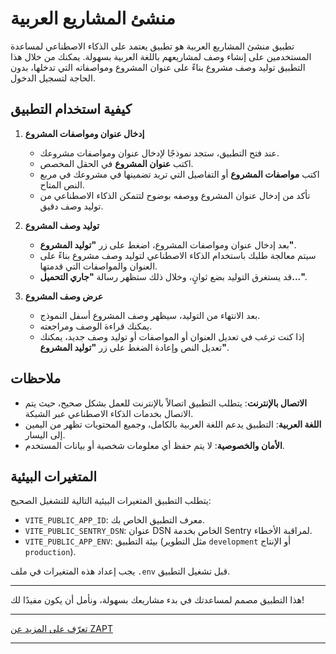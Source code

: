 # منشئ المشاريع العربية

تطبيق منشئ المشاريع العربية هو تطبيق يعتمد على الذكاء الاصطناعي لمساعدة المستخدمين على إنشاء وصف لمشاريعهم باللغة العربية بسهولة. يمكنك من خلال هذا التطبيق توليد وصف مشروع بناءً على عنوان المشروع ومواصفاته التي تدخلها، بدون الحاجة لتسجيل الدخول.

## كيفية استخدام التطبيق

1. **إدخال عنوان ومواصفات المشروع**

   - عند فتح التطبيق، ستجد نموذجًا لإدخال عنوان ومواصفات مشروعك.
   - اكتب **عنوان المشروع** في الحقل المخصص.
   - اكتب **مواصفات المشروع** أو التفاصيل التي تريد تضمينها في مشروعك في مربع النص المتاح.
   - تأكد من إدخال عنوان المشروع ووصفه بوضوح لتتمكن الذكاء الاصطناعي من توليد وصف دقيق.

2. **توليد وصف المشروع**

   - بعد إدخال عنوان ومواصفات المشروع، اضغط على زر **"توليد المشروع"**.
   - سيتم معالجة طلبك باستخدام الذكاء الاصطناعي لتوليد وصف مشروع بناءً على العنوان والمواصفات التي قدمتها.
   - قد يستغرق التوليد بضع ثوانٍ، وخلال ذلك ستظهر رسالة **"جاري التحميل..."**.

3. **عرض وصف المشروع**

   - بعد الانتهاء من التوليد، سيظهر وصف المشروع أسفل النموذج.
   - يمكنك قراءة الوصف ومراجعته.
   - إذا كنت ترغب في تعديل العنوان أو المواصفات أو توليد وصف جديد، يمكنك تعديل النص وإعادة الضغط على زر **"توليد المشروع"**.

## ملاحظات

- **الاتصال بالإنترنت**: يتطلب التطبيق اتصالاً بالإنترنت للعمل بشكل صحيح، حيث يتم الاتصال بخدمات الذكاء الاصطناعي عبر الشبكة.
- **اللغة العربية**: التطبيق يدعم اللغة العربية بالكامل، وجميع المحتويات تظهر من اليمين إلى اليسار.
- **الأمان والخصوصية**: لا يتم حفظ أي معلومات شخصية أو بيانات المستخدم.

## المتغيرات البيئية

يتطلب التطبيق المتغيرات البيئية التالية للتشغيل الصحيح:

- `VITE_PUBLIC_APP_ID`: معرف التطبيق الخاص بك.
- `VITE_PUBLIC_SENTRY_DSN`: عنوان DSN الخاص بخدمة Sentry لمراقبة الأخطاء.
- `VITE_PUBLIC_APP_ENV`: بيئة التطبيق (مثل التطوير `development` أو الإنتاج `production`).

يجب إعداد هذه المتغيرات في ملف `.env` قبل تشغيل التطبيق.

---

هذا التطبيق مصمم لمساعدتك في بدء مشاريعك بسهولة، ونأمل أن يكون مفيدًا لك!

---

[تعرّف على المزيد عن ZAPT](https://www.zapt.ai)

---